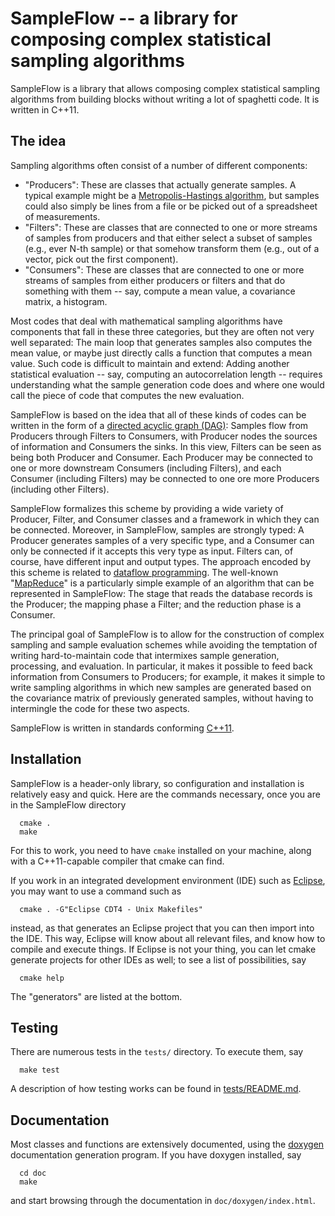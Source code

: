 SampleFlow -- a library for composing complex statistical sampling algorithms
=============================================================================

SampleFlow is a library that allows composing complex statistical sampling
algorithms from building blocks without writing a lot of spaghetti
code. It is written in C++11.


## The idea

Sampling algorithms often consist of a number of different components:

* "Producers": These are classes that actually generate
  samples. A typical example might be a [Metropolis-Hastings
  algorithm](https://en.wikipedia.org/wiki/Metropolis%E2%80%93Hastings_algorithm),
  but samples could also simply be lines from a file or be picked out
  of a spreadsheet of measurements.
* "Filters": These are classes that are connected to one or more
  streams of samples from producers and that either select a subset of
  samples (e.g., ever N-th sample) or that somehow transform them
  (e.g., out of a vector, pick out the first component).
* "Consumers": These are classes that are connected to one or more
  streams of samples from either producers or filters and that do
  something with them -- say, compute a mean value, a covariance
  matrix, a histogram.

Most codes that deal with mathematical sampling algorithms have
components that fall in these three categories, but they are often not
very well separated: The main loop that generates samples also
computes the mean value, or maybe just directly calls a function that
computes a mean value. Such code is difficult to maintain and extend:
Adding another statistical evaluation -- say, computing an
autocorrelation length -- requires understanding what the sample
generation code does and where one would call the piece of code that
computes the new evaluation.

SampleFlow is based on the idea that all of these kinds of codes can
be written in the form of a [directed acyclic graph
(DAG)](https://en.wikipedia.org/wiki/Directed_acyclic_graph): Samples
flow from Producers through Filters to Consumers, with Producer nodes
the sources of information and Consumers the sinks. In this view,
Filters can be seen as being both Producer and Consumer. Each Producer
may be connected to one or more downstream Consumers (including
Filters), and each Consumer (including Filters) may be connected to
one ore more Producers (including other Filters).

SampleFlow formalizes this scheme by providing a wide variety of
Producer, Filter, and Consumer classes and a framework in which they
can be connected. Moreover, in SampleFlow, samples are strongly typed:
A Producer generates samples of a very specific type, and a Consumer
can only be connected if it accepts this very type as input. Filters
can, of course, have different input and output types. The approach
encoded by this scheme is related to [dataflow
programming](https://en.wikipedia.org/wiki/Dataflow). The well-known
"[MapReduce](https://en.wikipedia.org/wiki/MapReduce)" is a particularly
simple example of an algorithm that can be represented in SampleFlow:
The stage that reads the database records is the Producer; the mapping
phase a Filter; and the reduction phase is a Consumer.

The principal goal of SampleFlow is to allow for the construction of
complex sampling and sample evaluation schemes while avoiding the
temptation of writing hard-to-maintain code that intermixes sample
generation, processing, and evaluation. In particular, it makes it
possible to feed back information from Consumers to Producers; for
example, it makes it simple to write sampling algorithms in which new
samples are generated based on the covariance matrix of previously
generated samples, without having to intermingle the code for these
two aspects.

SampleFlow is written in standards conforming
[C++11](https://en.wikipedia.org/wiki/C%2B%2B11).


## Installation

SampleFlow is a header-only library, so configuration and installation
is relatively easy and quick. Here are the commands necessary, once
you are in the SampleFlow directory

```
  cmake .
  make
```

For this to work, you need to have `cmake` installed on your machine,
along with a C++11-capable compiler that cmake can find.

If you work in an integrated development environment (IDE) such as
[Eclipse](https://www.eclipse.org/), you may want to use a command
such as

```
  cmake . -G"Eclipse CDT4 - Unix Makefiles"
```
instead, as that generates an Eclipse project that you can then import
into the IDE. This way, Eclipse will know about all relevant files,
and know how to compile and execute things. If Eclipse is not your
thing, you can let cmake generate projects for other IDEs as well; to
see a list of possibilities, say

```
  cmake help
```

The "generators" are listed at the bottom.



## Testing

There are numerous tests in the `tests/` directory. To execute them,
say

```
  make test
```

A description of how testing works can be found in
[tests/README.md](tests/README.md).


## Documentation

Most classes and functions are extensively documented, using the
[doxygen](http://www.doxygen.nl/) documentation generation program. If
you have doxygen installed, say

```
  cd doc
  make
```

and start browsing through the documentation in `doc/doxygen/index.html`.
